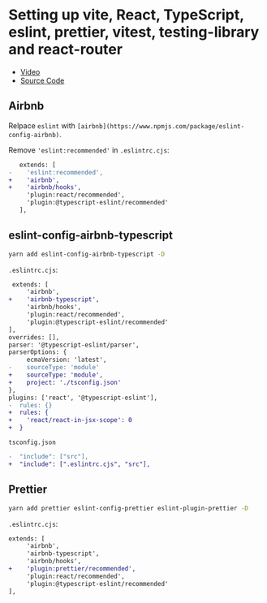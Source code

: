 # Setting up vite, React, TypeScript, eslint, prettier, vitest, testing-library and react-router

- [Video](https://www.youtube.com/watch?v=cchqeWY0Nak)
- [Source Code](https://github.com/CodingGarden/react-ts-starter)

## Airbnb

Relpace `eslint` with `[airbnb](https://www.npmjs.com/package/eslint-config-airbnb)`.

Remove `'eslint:recommended'` in `.eslintrc.cjs`:

```diff
   extends: [
-    'eslint:recommended',
+    'airbnb',
+    'airbnb/hooks',
     'plugin:react/recommended',
     'plugin:@typescript-eslint/recommended'
   ],
```

## eslint-config-airbnb-typescript

```sh
yarn add eslint-config-airbnb-typescript -D
```

`.eslintrc.cjs`:

```diff
 extends: [
     'airbnb',
+    'airbnb-typescript',
     'airbnb/hooks',
     'plugin:react/recommended',
     'plugin:@typescript-eslint/recommended'
],
overrides: [],
parser: '@typescript-eslint/parser',
parserOptions: {
     ecmaVersion: 'latest',
-    sourceType: 'module'
+    sourceType: 'module',
+    project: './tsconfig.json'
},
plugins: ['react', '@typescript-eslint'],
-  rules: {}
+  rules: {
+    'react/react-in-jsx-scope': 0
+  }
```

`tsconfig.json`

```diff
-  "include": ["src"],
+  "include": [".eslintrc.cjs", "src"],
```

## Prettier

```sh
yarn add prettier eslint-config-prettier eslint-plugin-prettier -D
```

`.eslintrc.cjs`:

```diff
extends: [
     'airbnb',
     'airbnb-typescript',
     'airbnb/hooks',
+    'plugin:prettier/recommended',
     'plugin:react/recommended',
     'plugin:@typescript-eslint/recommended'
],
```
